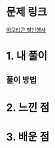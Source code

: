 # 문제 링크

[이모티콘 할인행사](https://school.programmers.co.kr/learn/courses/30/lessons/150368)

# 1. 내 풀이

## 풀이 방법

# 2. 느낀 점

# 3. 배운 점
